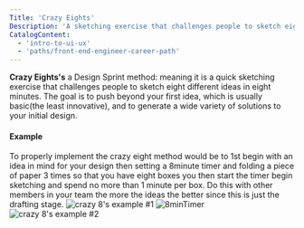 ```yaml
---
Title: 'Crazy Eights'
Description: 'A sketching exercise that challenges people to sketch eight distinct ideas in eight minutes'
CatalogContent:
  - 'intro-to-ui-ux'
  - 'paths/front-end-engineer-career-path'
---
```


**Crazy Eights's** a Design Sprint method: meaning it is a quick sketching exercise that challenges people to sketch eight different ideas in eight minutes. The goal is to push beyond your first idea, which is usually basic(the least innovative), and to generate a wide variety of solutions to your initial design.

#### Example  
To properly implement the crazy eight method would be to 1st begin with an idea in mind for your design then setting a 8minute timer and folding a piece of paper 3 times so that you have eight boxes you then start the timer begin sketching and spend no more than 1 minute per box. Do this with other members in your team the more the ideas the better since this is just the drafting stage.
![crazy 8's example #1](<www.github.com/codecademy/docs/media/crazy8's #1.jpg>) ![8minTimer](www.github.com/codecademy/docs/media/8mintimer.jpg) ![crazy 8's example #2](<www.github.com/codecademy/docs/media/crazy8's #2.png>)